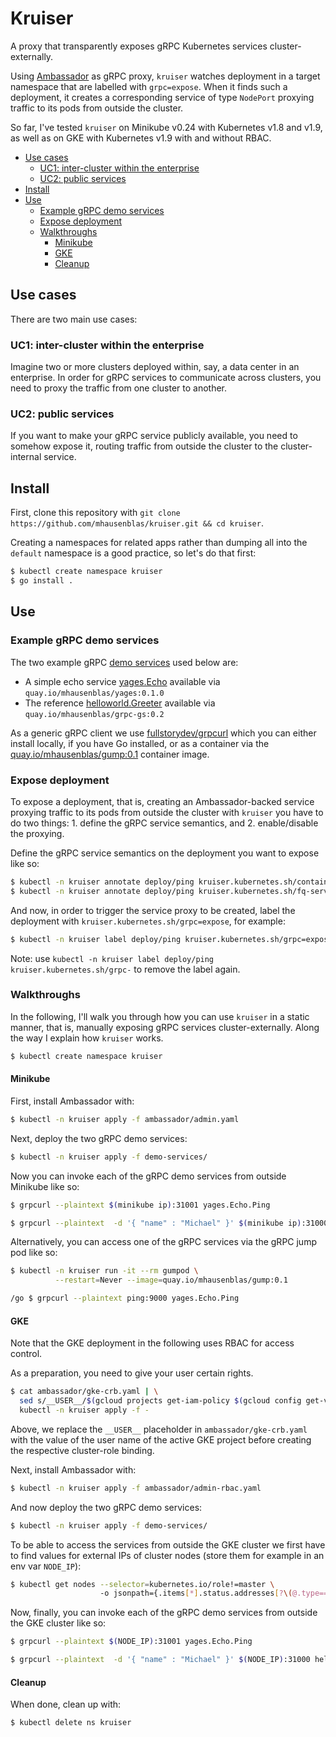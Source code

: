 # Kruiser

A proxy that transparently exposes gRPC Kubernetes services cluster-externally.

Using [Ambassador](https://www.getambassador.io/) as gRPC proxy, `kruiser` 
watches deployment in a target namespace that are labelled with `grpc=expose`. When it finds such a deployment, it creates a corresponding service of type `NodePort` proxying traffic to its pods from outside the cluster.

So far, I've tested `kruiser` on Minikube v0.24 with Kubernetes v1.8 and v1.9, as well as on GKE with Kubernetes v1.9 with and without RBAC.

- [Use cases](#use-cases)
  - [UC1: inter-cluster within the enterprise](#uc1-inter-cluster-within-the-enterprise)
  - [UC2: public services](#uc2-public-services)
- [Install](#install)
- [Use](#use)
  - [Example gRPC demo services](#example-grpc-demo-services)
  - [Expose deployment](#expose-deployment)
  - [Walkthroughs](#walkthroughs)
    - [Minikube](#minikube)
    - [GKE](#gke)
    - [Cleanup](#cleanup)

## Use cases

There are two main use cases:

### UC1: inter-cluster within the enterprise

Imagine two or more clusters deployed within, say, a data center in an enterprise. In order for gRPC services to communicate across clusters, you need to proxy the traffic from one cluster to another.

### UC2: public services

If you want to make your gRPC service publicly available, you need to somehow expose it, routing traffic from outside the cluster to the cluster-internal service.


## Install 

First, clone this repository with `git clone https://github.com/mhausenblas/kruiser.git && cd kruiser`.

Creating a namespaces for related apps rather than dumping all into the `default` namespace is a good practice, so let's do that first:

```bash
$ kubectl create namespace kruiser
$ go install .
```

## Use

### Example gRPC demo services

The two example gRPC [demo services](demo-services/) used below are:

- A simple echo service [yages.Echo](https://github.com/mhausenblas/yages/blob/master/main.go) available via `quay.io/mhausenblas/yages:0.1.0`
- The reference [helloworld.Greeter](https://github.com/grpc/grpc-go/blob/master/examples/helloworld/greeter_server/main.go) available via `quay.io/mhausenblas/grpc-gs:0.2`

As a generic gRPC client we use [fullstorydev/grpcurl](https://github.com/fullstorydev/grpcurl) which you can either install locally, if you have Go installed, or as a container via the [quay.io/mhausenblas/gump:0.1](https://quay.io/repository/mhausenblas/gump?tag=0.1&tab=tags) container image.

### Expose deployment

To expose a deployment, that is, creating an Ambassador-backed service proxying traffic to its pods from outside the cluster with `kruiser` you have to do two things: 1. define the gRPC service semantics, and 2. enable/disable the proxying.

Define the gRPC service semantics on the deployment you want to expose like so:

```bash
$ kubectl -n kruiser annotate deploy/ping kruiser.kubernetes.sh/container-port='9000'
$ kubectl -n kruiser annotate deploy/ping kruiser.kubernetes.sh/fq-service-name='yages.Echo'
```

And now, in order to trigger the service proxy to be created, label the deployment with `kruiser.kubernetes.sh/grpc=expose`, for example:

```bash
$ kubectl -n kruiser label deploy/ping kruiser.kubernetes.sh/grpc=expose
```

Note: use `kubectl -n kruiser label deploy/ping kruiser.kubernetes.sh/grpc-` to remove the label again.

### Walkthroughs

In the following, I'll walk you through how you can use `kruiser` in a static manner, that is, manually exposing gRPC services cluster-externally. Along the way I explain how `kruiser` works.


```bash
$ kubectl create namespace kruiser
```

#### Minikube 

First, install Ambassador with:

```bash
$ kubectl -n kruiser apply -f ambassador/admin.yaml
```

Next, deploy the two gRPC demo services:

```bash
$ kubectl -n kruiser apply -f demo-services/
```

Now you can invoke each of the gRPC demo services from outside Minikube like so:

```bash
$ grpcurl --plaintext $(minikube ip):31001 yages.Echo.Ping

$ grpcurl --plaintext  -d '{ "name" : "Michael" }' $(minikube ip):31000 helloworld.Greeter.SayHello
```

Alternatively, you can access one of the gRPC services via the gRPC jump pod like so:

```bash
$ kubectl -n kruiser run -it --rm gumpod \
          --restart=Never --image=quay.io/mhausenblas/gump:0.1

/go $ grpcurl --plaintext ping:9000 yages.Echo.Ping
```

#### GKE

Note that the GKE deployment in the following uses RBAC for access control.

As a preparation, you need to give your user certain rights.

```bash
$ cat ambassador/gke-crb.yaml | \
  sed s/__USER__/$(gcloud projects get-iam-policy $(gcloud config get-value core/project) | grep -m 1 user | awk '{split($0,u,":"); print u[2]}')/g | \
  kubectl -n kruiser apply -f -
```

Above, we replace the `__USER__` placeholder in `ambassador/gke-crb.yaml` with the value of the user name of the active GKE project before creating the respective cluster-role binding.

Next, install Ambassador with:

```bash
$ kubectl -n kruiser apply -f ambassador/admin-rbac.yaml
```

And now deploy the two gRPC demo services:

```bash
$ kubectl -n kruiser apply -f demo-services/
```

To be able to access the services from outside the GKE cluster we first have to find values for external IPs of cluster nodes (store them for example in an env var `NODE_IP`):

```bash
$ kubectl get nodes --selector=kubernetes.io/role!=master \ 
                    -o jsonpath={.items[*].status.addresses[?\(@.type==\"ExternalIP\"\)].address}
```

Now, finally, you can invoke each of the gRPC demo services from outside the GKE cluster like so: 

```bash
$ grpcurl --plaintext $(NODE_IP):31001 yages.Echo.Ping

$ grpcurl --plaintext  -d '{ "name" : "Michael" }' $(NODE_IP):31000 helloworld.Greeter.SayHello
```

#### Cleanup

When done, clean up with:

```bash
$ kubectl delete ns kruiser
```
